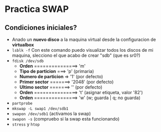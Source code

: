 # Practica SWAP
## Condiciones iniciales?
* Anado un **nuevo disco** a la maquina virtual desde la configuracion de **virtualbox**
* `lsblk -f` Con este comando puedo visualizar todos los discos de mi maquina, slecciono el que acabo de crear "sdb" (que es sr0?)
* `fdisk /dev/sdb`
	* **Orden** ===============> 'm'
	* **Tipo de particion** ===> 'p' (primaria)
	* **Numero de particion** => '1' (por defecto)
	* **Primer sector** =======> '2048' (por defecto)
	* **Ultimo sector** =======> '' (por defecto)
	* **Orden** ===============> 't' (asignar etiqueta, valor '82')
	* **Orden** ===============> 'w' (w; guarda | q; no guarda)
* `partprobe`
* `mkswap -L swap1 /dev/sdb1`
* `swapon /dev/sdb1` (activamos la swap)
* `swapon -s` (compruebo si la swap esta funcionando)
* `stress` y `htop`